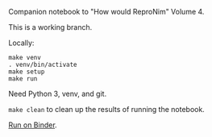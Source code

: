 Companion notebook to "How would ReproNim" Volume 4.

This is a working branch.

Locally:

    make venv
    . venv/bin/activate
    make setup
    make run

Need Python 3, venv, and git.

`make clean` to clean up the results of running the notebook.

[Run on Binder](https://mybinder.org/v2/gh/chaselgrove/how-would-repronim-4.git/working?filepath=how-would-repronim-4.ipynb).
